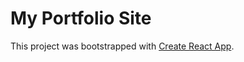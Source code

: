 # My Portfolio Site

This project was bootstrapped with [Create React App](https://github.com/facebook/create-react-app).
